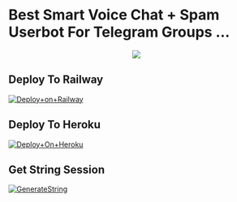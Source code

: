 # Best Smart Voice Chat + Spam Userbot For Telegram Groups ...


<p align="center"><a href="https://t.me/adityahalder"><img src="https://te.legra.ph/file/a4c16c60dd1c46bbe7385.jpg"></a></p>




## Deploy To Railway

[![Deploy+on+Railway](https://railway.app/button.svg)](https://railway.app/new/template?template=https://github.com/kaalwebx/KaalMusic&envs=API_ID,API_HASH,BOT_TOKEN,STRING_SESSION)



## Deploy To Heroku

[![Deploy+On+Heroku](https://www.herokucdn.com/deploy/button.svg)](https://heroku.com/deploy)



## Get String Session

[![GenerateString](https://img.shields.io/badge/repl.it-generateString-yellowgreen)](https://replit.com/@AdityaHalder/PyrogramStringSession)


